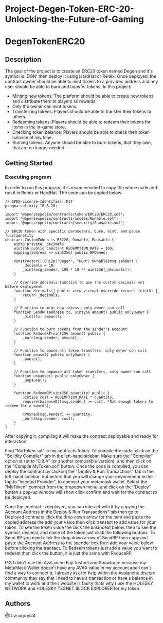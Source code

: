 # Project-Degen-Token-ERC-20-Unlocking-the-Future-of-Gaming
# DegenTokenERC20

## Description

The goal of the project is to create an ERC20 token named Degen and it's symbol is 'DGN' then deploy it using HardHat or Remix. Once deployed, the contract owner should be able to mint tokens to a provided address and any user should be able to burn and transfer tokens. In this project:

- Minting new tokens: The platform should be able to create new tokens and distribute them to players as rewards.
- Only the owner can mint tokens.
- Transferring tokens: Players should be able to transfer their tokens to others.
- Redeeming tokens: Players should be able to redeem their tokens for items in the in-game store.
- Checking token balance: Players should be able to check their token balance at any time.
- Burning tokens: Anyone should be able to burn tokens, that they own, that are no longer needed.

## Getting Started

### Executing program

In order to run this program, it is recommended to copy the whole code and run it in Remix or HardHat. The code can be copied below:

```
// SPDX-License-Identifier: MIT
pragma solidity ^0.8.20;

import "@openzeppelin/contracts/token/ERC20/ERC20.sol";
import "@openzeppelin/contracts/access/Ownable.sol";
import "@openzeppelin/contracts/security/Pausable.sol";

// ERC20 token with specific parameters, burn, mint, and pause functionality
contract CustomToken is ERC20, Ownable, Pausable {
    uint8 private _decimals;
    uint256 public constant REDEMPTION_RATE = 100;
    mapping(address => uint256) public RPOwned;

    constructor() ERC20("Degen", "DGN") Ownable(msg.sender) {
        _decimals = 18;
        _mint(msg.sender, 100 * 10 ** uint256(_decimals));
    }

    // Override decimals function to use the custom decimals set before deployment
    function decimals() public view virtual override returns (uint8) {
        return _decimals;
    }

    // Function to mint new tokens, only owner can call
    function SendRP(address to, uint256 amount) public onlyOwner {
        _mint(to, amount);
    }

    // Function to burn tokens from the sender's account
    function ReduceRP(uint256 amount) public {
        _burn(msg.sender, amount);
    }

    // Function to pause all token transfers, only owner can call
    function pause() public onlyOwner {
        _pause();
    }

    // Function to unpause all token transfers, only owner can call
    function unpause() public onlyOwner {
        _unpause();
    }

    function RedeemRP(uint256 quantity) public {
        uint256 cost = REDEMPTION_RATE * quantity;
        require(balanceOf(msg.sender) >= cost, "Not enough tokens to redeem for a sword");

        RPOwned[msg.sender] += quantity;
        _burn(msg.sender, cost);
    }
}
```

After copying it, compiling it will make the contract deployable and ready for interaction.

Find "MyToken.sol" in my contracts folder. To compile the code, click on the "Solidity Compiler" tab in the left-hand sidebar. Make sure the "Compiler" option is set to "0.8.4" (or another compatible version), and then click on the "Compile MyToken.sol" button.
Once the code is compiled, you can deploy the contract by clicking the "Deploy & Run Transactions" tab in the left-hand sidebar. but before that you will change your environment in the top to "injected Provider", to connect your metamask wallet. Select the "MyToken" contract from the dropdown menu, and click on the "Deploy" button a pop-up window will show click confirm and wait for the contract ro be deployed.

Once the contract is deployed, you can interact with it by copying the Account Address in the Deploy & Run Transactions" tab then go to Deployed contracts click the drop down arrow for the mint and paste the copied address the add your value then click transact to add value for your token. To see the token value the click the balanceof below. then to see the symbol, decimal, and name of the token just click the following buttons. To Send RP you need click the drop down arrow of SendRP then copy and paste the Account Address to the spender box then add your value below before clicking the transact. To Redeem tokens just add a value you want to redeem then click the button, it is just the same with ReduceRP. 


P.S
I didn't use the Avalanche Fuji Testnet and Snowtrace because my MetaMask Wallet doesn't have any AVAX value in my account and i can't find a way to connect it, I already ask for help within the Avalanche discord community they say that i need to have a transaction or have a balance in my wallet to work and their website is faulty thats why i use the HOLESKY NETWORK and HOLESKY TESNET BLOCK EXPLORER for my token.

## Authors
@Dracogray24
